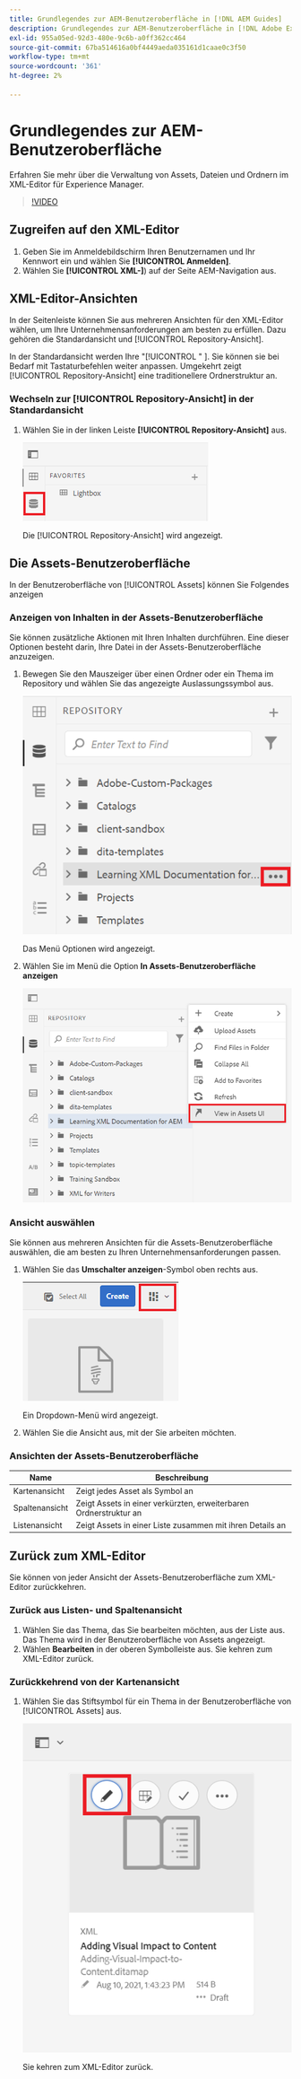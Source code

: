 ```yaml
---
title: Grundlegendes zur AEM-Benutzeroberfläche in [!DNL AEM Guides]
description: Grundlegendes zur AEM-Benutzeroberfläche in [!DNL Adobe Experience Manager Guides]
exl-id: 955a05ed-92d3-480e-9c6b-a0ff362cc464
source-git-commit: 67ba514616a0bf4449aeda035161d1caae0c3f50
workflow-type: tm+mt
source-wordcount: '361'
ht-degree: 2%

---
```


# Grundlegendes zur AEM-Benutzeroberfläche

Erfahren Sie mehr über die Verwaltung von Assets, Dateien und Ordnern im XML-Editor für Experience Manager.

>[!VIDEO](https://video.tv.adobe.com/v/336659?quality=12&learn=on)

## Zugreifen auf den XML-Editor

1. Geben Sie im Anmeldebildschirm Ihren Benutzernamen und Ihr Kennwort ein und wählen Sie **[!UICONTROL Anmelden]**.
1. Wählen Sie **[!UICONTROL XML-]**) auf der Seite AEM-Navigation aus.

## XML-Editor-Ansichten

In der Seitenleiste können Sie aus mehreren Ansichten für den XML-Editor wählen, um Ihre Unternehmensanforderungen am besten zu erfüllen. Dazu gehören die Standardansicht und [!UICONTROL Repository-Ansicht].

In der Standardansicht werden Ihre &quot;[!UICONTROL &quot; &#x200B;]. Sie können sie bei Bedarf mit Tastaturbefehlen weiter anpassen. Umgekehrt zeigt [!UICONTROL Repository-Ansicht] eine traditionellere Ordnerstruktur an.

### Wechseln zur [!UICONTROL Repository-Ansicht] in der Standardansicht

1. Wählen Sie in der linken Leiste **[!UICONTROL Repository-Ansicht]** aus.

   ![Repository-Symbol](images/common/repository-icon.png)

   Die [!UICONTROL Repository-Ansicht] wird angezeigt.

## Die Assets-Benutzeroberfläche

In der Benutzeroberfläche von [!UICONTROL Assets] können Sie Folgendes anzeigen

### Anzeigen von Inhalten in der Assets-Benutzeroberfläche

Sie können zusätzliche Aktionen mit Ihren Inhalten durchführen. Eine dieser Optionen besteht darin, Ihre Datei in der Assets-Benutzeroberfläche anzuzeigen.

1. Bewegen Sie den Mauszeiger über einen Ordner oder ein Thema im Repository und wählen Sie das angezeigte Auslassungssymbol aus.

   ![Symbol mit Auslassungspunkten](images/lesson-2/options-menu-with-markings.png)

   Das Menü Optionen wird angezeigt.

1. Wählen Sie im Menü die Option **In Assets-Benutzeroberfläche anzeigen**

   ![In der Assets-Benutzeroberfläche anzeigen](images/lesson-2/assets-ui.png)


### Ansicht auswählen

Sie können aus mehreren Ansichten für die Assets-Benutzeroberfläche auswählen, die am besten zu Ihren Unternehmensanforderungen passen.

1. Wählen Sie das **Umschalter anzeigen**-Symbol oben rechts aus.

   ![Symbol „Umschalter anzeigen“](images/lesson-2/view-switcher.png)

   Ein Dropdown-Menü wird angezeigt.

1. Wählen Sie die Ansicht aus, mit der Sie arbeiten möchten.

### Ansichten der Assets-Benutzeroberfläche

| Name | Beschreibung |
| --- | --- |
| Kartenansicht | Zeigt jedes Asset als Symbol an |
| Spaltenansicht | Zeigt Assets in einer verkürzten, erweiterbaren Ordnerstruktur an |
| Listenansicht | Zeigt Assets in einer Liste zusammen mit ihren Details an |

## Zurück zum XML-Editor

Sie können von jeder Ansicht der Assets-Benutzeroberfläche zum XML-Editor zurückkehren.

### Zurück aus Listen- und Spaltenansicht

1. Wählen Sie das Thema, das Sie bearbeiten möchten, aus der Liste aus.
Das Thema wird in der Benutzeroberfläche von Assets angezeigt.
1. Wählen **Bearbeiten** in der oberen Symbolleiste aus.
Sie kehren zum XML-Editor zurück.

### Zurückkehrend von der Kartenansicht

1. Wählen Sie das Stiftsymbol für ein Thema in der Benutzeroberfläche von [!UICONTROL Assets] aus.

   ![Bleistiftsymbol](images/lesson-2/return-card-view.png)

   Sie kehren zum XML-Editor zurück.
